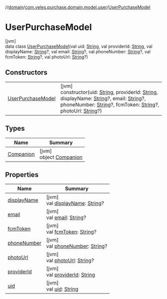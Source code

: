 //[domain](../../../index.md)/[com.veles.purchase.domain.model.user](../index.md)/[UserPurchaseModel](index.md)

# UserPurchaseModel

[jvm]\
data class [UserPurchaseModel](index.md)(val uid: [String](https://kotlinlang.org/api/latest/jvm/stdlib/kotlin/-string/index.html), val providerId: [String](https://kotlinlang.org/api/latest/jvm/stdlib/kotlin/-string/index.html), val displayName: [String](https://kotlinlang.org/api/latest/jvm/stdlib/kotlin/-string/index.html)?, val email: [String](https://kotlinlang.org/api/latest/jvm/stdlib/kotlin/-string/index.html)?, val phoneNumber: [String](https://kotlinlang.org/api/latest/jvm/stdlib/kotlin/-string/index.html)?, val fcmToken: [String](https://kotlinlang.org/api/latest/jvm/stdlib/kotlin/-string/index.html)?, val photoUrl: [String](https://kotlinlang.org/api/latest/jvm/stdlib/kotlin/-string/index.html)?)

## Constructors

| | |
|---|---|
| [UserPurchaseModel](-user-purchase-model.md) | [jvm]<br>constructor(uid: [String](https://kotlinlang.org/api/latest/jvm/stdlib/kotlin/-string/index.html), providerId: [String](https://kotlinlang.org/api/latest/jvm/stdlib/kotlin/-string/index.html), displayName: [String](https://kotlinlang.org/api/latest/jvm/stdlib/kotlin/-string/index.html)?, email: [String](https://kotlinlang.org/api/latest/jvm/stdlib/kotlin/-string/index.html)?, phoneNumber: [String](https://kotlinlang.org/api/latest/jvm/stdlib/kotlin/-string/index.html)?, fcmToken: [String](https://kotlinlang.org/api/latest/jvm/stdlib/kotlin/-string/index.html)?, photoUrl: [String](https://kotlinlang.org/api/latest/jvm/stdlib/kotlin/-string/index.html)?) |

## Types

| Name | Summary |
|---|---|
| [Companion](-companion/index.md) | [jvm]<br>object [Companion](-companion/index.md) |

## Properties

| Name | Summary |
|---|---|
| [displayName](display-name.md) | [jvm]<br>val [displayName](display-name.md): [String](https://kotlinlang.org/api/latest/jvm/stdlib/kotlin/-string/index.html)? |
| [email](email.md) | [jvm]<br>val [email](email.md): [String](https://kotlinlang.org/api/latest/jvm/stdlib/kotlin/-string/index.html)? |
| [fcmToken](fcm-token.md) | [jvm]<br>val [fcmToken](fcm-token.md): [String](https://kotlinlang.org/api/latest/jvm/stdlib/kotlin/-string/index.html)? |
| [phoneNumber](phone-number.md) | [jvm]<br>val [phoneNumber](phone-number.md): [String](https://kotlinlang.org/api/latest/jvm/stdlib/kotlin/-string/index.html)? |
| [photoUrl](photo-url.md) | [jvm]<br>val [photoUrl](photo-url.md): [String](https://kotlinlang.org/api/latest/jvm/stdlib/kotlin/-string/index.html)? |
| [providerId](provider-id.md) | [jvm]<br>val [providerId](provider-id.md): [String](https://kotlinlang.org/api/latest/jvm/stdlib/kotlin/-string/index.html) |
| [uid](uid.md) | [jvm]<br>val [uid](uid.md): [String](https://kotlinlang.org/api/latest/jvm/stdlib/kotlin/-string/index.html) |
